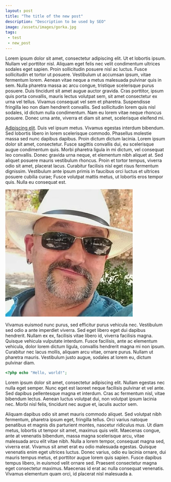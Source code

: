 ```yaml
---
layout: post
title: "The title of the new post"
description: "Description to be used by SEO"
image: /assets/images/gorka.jpg
tags:
 - test
 - new_post
---
```




Lorem ipsum dolor sit amet, consectetur adipiscing elit. Ut et lobortis ipsum. Nullam vel porttitor nisl. Aliquam eget felis nec velit condimentum ultrices sodales eget sapien. Proin sollicitudin posuere nisl ac luctus. Fusce sollicitudin et tortor ut posuere. Vestibulum ut accumsan ipsum, vitae fermentum lorem. Aenean vitae neque a metus malesuada pulvinar quis in sem. Nulla pharetra massa ac arcu congue, tristique scelerisque purus posuere. Duis tincidunt sit amet augue auctor gravida. Cras porttitor, ipsum quis porta convallis, mauris lectus volutpat sem, sit amet consectetur ex urna vel tellus. Vivamus consequat vel sem et pharetra. Suspendisse fringilla leo non diam hendrerit convallis. Sed sollicitudin lorem quis nisl sodales, id dictum nulla condimentum. Nam eu lorem vitae neque rhoncus posuere. Donec urna ante, viverra et diam sit amet, scelerisque eleifend mi.

[Adipiscing elit](https://gorka.io). Duis vel ipsum metus. Vivamus egestas interdum bibendum. Sed lobortis libero in lorem scelerisque commodo. Phasellus molestie massa sed nunc dapibus dapibus. Proin dictum dictum lacinia. Lorem ipsum dolor sit amet, consectetur. Fusce sagittis convallis dui, eu scelerisque augue condimentum quis. Morbi pharetra ligula in mi dictum, vel consequat leo convallis. Donec gravida urna neque, et elementum nibh aliquet at. Sed aliquet posuere mauris vestibulum rhoncus. Proin et tortor tempus, viverra odio sit amet, placerat lacus. Curabitur facilisis nisl eget risus fermentum dignissim. Vestibulum ante ipsum primis in faucibus orci luctus et ultrices posuere cubilia curae; Fusce volutpat mattis metus, ut lobortis eros tempor quis. Nulla eu consequat est.

![image tooltip here](/assets/images/gorka.jpg)

Vivamus euismod nunc purus, sed efficitur purus vehicula nec. Vestibulum sed odio a ante imperdiet viverra. Sed eget libero eget dui dapibus hendrerit. Nullam ex ex, facilisis vitae libero id, viverra facilisis magna. Quisque vehicula vulputate interdum. Fusce facilisis, ante ac elementum vehicula, dolor lorem dictum ligula, convallis hendrerit magna mi non ipsum. Curabitur nec lacus mollis, aliquam arcu vitae, ornare purus. Nullam ut pharetra mauris. Vestibulum justo augue, sodales at lorem eu, dictum pulvinar diam.

```php
<?php echo "Hello, world!"; 
```

Lorem ipsum dolor sit amet, consectetur adipiscing elit. Nullam egestas nec nulla eget semper. Nunc eget est laoreet neque facilisis pulvinar et vel ante. Sed dapibus pellentesque magna et interdum. Cras ac fermentum nisl, vitae bibendum lectus. Aenean luctus volutpat dui, non volutpat ipsum lacinia nec. Morbi nisl felis, tincidunt nec augue et, iaculis auctor sem.

Aliquam dapibus odio sit amet mauris commodo aliquet. Sed volutpat nibh fermentum, pharetra ipsum eget, fringilla tellus. Orci varius natoque penatibus et magnis dis parturient montes, nascetur ridiculus mus. Ut diam metus, lobortis ut tempor sit amet, maximus quis velit. Maecenas congue, ante at venenatis bibendum, massa magna scelerisque arcu, vitae malesuada arcu elit vitae nibh. Nulla a lorem tempor, consequat magna sed, viverra erat. Vivamus sit amet erat eu odio malesuada egestas. Quisque venenatis enim eget ultrices luctus. Donec varius, odio eu lacinia ornare, dui mauris tempus metus, et porttitor augue lorem quis sapien. Fusce dapibus tempus libero, in euismod velit ornare sed. Praesent consectetur magna eget consectetur maximus. Maecenas id erat ac nulla consequat venenatis. Vivamus elementum quam orci, id placerat nisl malesuada a.

